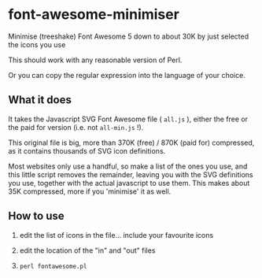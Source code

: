 # font-awesome-minimiser
Minimise (treeshake) Font Awesome 5 down to about 30K by just selected the icons you use

This should work with any reasonable version of Perl.

Or you can copy the regular expression into the language of your choice.

## What it does

It takes the Javascript SVG Font Awesome file ( `all.js` ), either the free or the paid for version (i.e. not `all-min.js` !).

This original file is big, more than 370K (free) / 870K (paid for) compressed, as it contains thousands of SVG icon definitions.

Most websites only use a handful, so make a list of the ones you use, and this little script removes the remainder, leaving you with the SVG definitions you use, together with the actual javascript to use them. This makes about 35K compressed, more if you 'minimise' it as well. 

## How to use

1. edit the list of icons in the file... include your favourite icons

2. edit the location of the "in" and "out" files

3. `perl fontawesome.pl`
